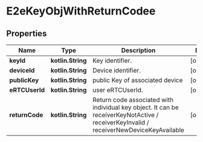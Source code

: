 
# E2eKeyObjWithReturnCodee

## Properties
Name | Type | Description | Notes
------------ | ------------- | ------------- | -------------
**keyId** | **kotlin.String** | Key identifier. |  [optional]
**deviceId** | **kotlin.String** | Device identifier. |  [optional]
**publicKey** | **kotlin.String** | public Key of associated device |  [optional]
**eRTCUserId** | **kotlin.String** | user eRTCUserId. |  [optional]
**returnCode** | **kotlin.String** | Return code associated with individual key object. It can be receiverKeyNotActive / receiverKeyInvalid / receiverNewDeviceKeyAvailable |  [optional]



